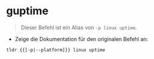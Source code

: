 # guptime

> Dieser Befehl ist ein Alias von `-p linux uptime`.

- Zeige die Dokumentation für den originalen Befehl an:

`tldr {{[-p|--platform]}} linux uptime`
